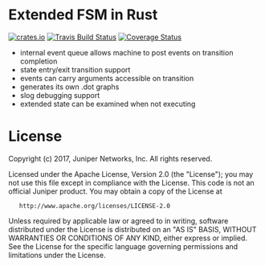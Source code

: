 Extended FSM in Rust 
====================

[![crates.io](http://meritbadge.herokuapp.com/coap)](https://crates.io/crates/coap)
[![Travis Build Status](https://travis-ci.org/przygienda/rust-extfsm.svg?branch=master)](https://travis-ci.org/przygienda/rust-extfsm)
[![Coverage Status](https://coveralls.io/repos/przygienda/rust-extfsm/badge.svg?branch=master&service=github)](https://coveralls.io/github/przygienda/rust-extfsm?branch=master)

   * internal event queue allows machine to post events 
     on transition completion 
   * state entry/exit transition support 
   * events can carry arguments accessible on transition
   * generates its own .dot graphs 
   * slog debugging support 
   * extended state can be examined when not executing

License
=======

   Copyright (c) 2017, Juniper Networks, Inc.
   All rights reserved.

   Licensed under the Apache License, Version 2.0 (the "License");
   you may not use this file except in compliance with the License.
   This code is not an official Juniper product.
   You may obtain a copy of the License at

       http://www.apache.org/licenses/LICENSE-2.0

   Unless required by applicable law or agreed to in writing, software
   distributed under the License is distributed on an "AS IS" BASIS,
   WITHOUT WARRANTIES OR CONDITIONS OF ANY KIND, either express or implied.
   See the License for the specific language governing permissions and
   limitations under the License.
